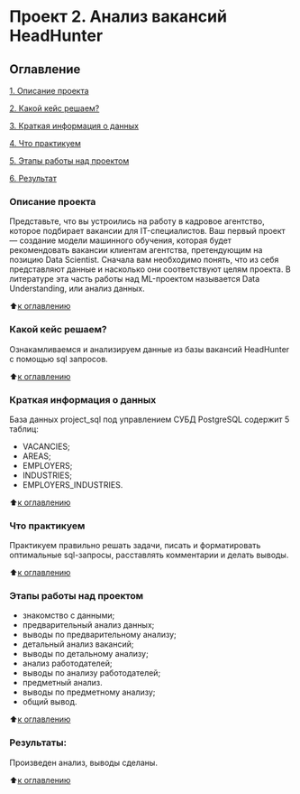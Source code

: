 # Проект 2. Анализ вакансий HeadHunter


## Оглавление  
[1. Описание проекта](https://github.com/antonova-ts/SF_DATA_SCIENCE/tree/main/project_2/README.md#Описание-проекта)

[2. Какой кейс решаем?](https://github.com/antonova-ts/SF_DATA_SCIENCE/tree/main/project_2/README.md#Какой-кейс-решаем)

[3. Краткая информация о данных](https://github.com/antonova-ts/SF_DATA_SCIENCE/tree/main/project_2/README.md#Краткая-информация-о-данных)

[4. Что практикуем](https://github.com/antonova-ts/SF_DATA_SCIENCE/tree/main/project_2/README.md#Что-практикуем)

[5. Этапы работы над проектом](https://github.com/antonova-ts/SF_DATA_SCIENCE/tree/main/project_2/README.md#Этапы-работы-над-проектом)

[6. Результат](https://github.com/antonova-ts/SF_DATA_SCIENCE/tree/main/project_2/README.md#Результаты) 


### Описание проекта    
Представьте, что вы устроились на работу в кадровое агентство, которое подбирает вакансии для IT-специалистов. Ваш первый проект — создание модели машинного обучения, которая будет рекомендовать вакансии клиентам агентства, претендующим на позицию Data Scientist. Сначала вам необходимо понять, что из себя представляют данные и насколько они соответствуют целям проекта. В литературе эта часть работы над ML-проектом называется Data Understanding, или анализ данных.

:arrow_up:[к оглавлению](https://github.com/antonova-ts/SF_DATA_SCIENCE/tree/main/project_2/README.md#Оглавление)

### Какой кейс решаем?    
Ознакамливаемся и анализируем данные из базы вакансий HeadHunter с помощью sql запросов.

:arrow_up:[к оглавлению](https://github.com/antonova-ts/SF_DATA_SCIENCE/tree/main/project_2/README.md#Оглавление)

### Краткая информация о данных
База данных project_sql под управлением СУБД PostgreSQL содержит 5 таблиц:
 - VACANCIES;
 - AREAS;
 - EMPLOYERS;
 - INDUSTRIES;
 - EMPLOYERS_INDUSTRIES.
  
:arrow_up:[к оглавлению](https://github.com/antonova-ts/SF_DATA_SCIENCE/tree/main/project_2/README.md#Оглавление)

### Что практикуем   
Практикуем правильно решать задачи, писать и форматировать оптимальные sql-запросы, расставлять комментарии и делать выводы.

:arrow_up:[к оглавлению](https://github.com/antonova-ts/SF_DATA_SCIENCE/tree/main/project_2/README.md#Оглавление)


### Этапы работы над проектом  
 - знакомство с данными;
 - предварительный анализ данных;
 - выводы по предварительному анализу;
 - детальный анализ вакансий;
 - выводы по детальному анализу;
 - анализ работодателей;
 - выводы по анализу работодателей;
 - предметный анализ.
 - выводы по предметному анализу;
 - общий вывод.

:arrow_up:[к оглавлению](https://github.com/antonova-ts/SF_DATA_SCIENCE/tree/main/project_2/README.md#Оглавление)


### Результаты:  
Произведен анализ, выводы сделаны.


:arrow_up:[к оглавлению](https://github.com/antonova-ts/SF_DATA_SCIENCE/tree/main/project_2/README.md#Оглавление)



